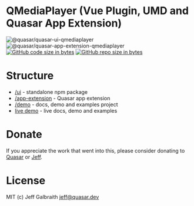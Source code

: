 QMediaPlayer (Vue Plugin, UMD and Quasar App Extension)
===

![@quasar/quasar-ui-qmediaplayer](https://img.shields.io/npm/v/@quasar/quasar-ui-qmediaplayer.svg?label=@quasar/quasar-ui-qmediaplayer)
![@quasar/quasar-app-extension-qmediaplayer](https://img.shields.io/npm/v/@quasar/quasar-app-extension-qmediaplayer.svg?label=@quasar/quasar-app-extension-qmediaplayer)
[![GitHub code size in bytes](https://img.shields.io/github/languages/code-size/quasarframework/quasar-ui-qmediaplayer.svg)]()
[![GitHub repo size in bytes](https://img.shields.io/github/repo-size/quasarframework/quasar-ui-qmediaplayer.svg)]()

# Structure

* [/ui](ui) - standalone npm package
* [/app-extension](app-extension) - Quasar app extension
* [/demo](demo) - docs, demo and examples project
* [live demo](https://quasarframework.github.io/quasar-ui-qmediaplayer/docs) - live docs, demo and examples

# Donate
If you appreciate the work that went into this, please consider donating to [Quasar](https://donate.quasar.dev) or [Jeff](https://github.com/sponsors/hawkeye64).

# License
MIT (c) Jeff Galbraith <jeff@quasar.dev>
